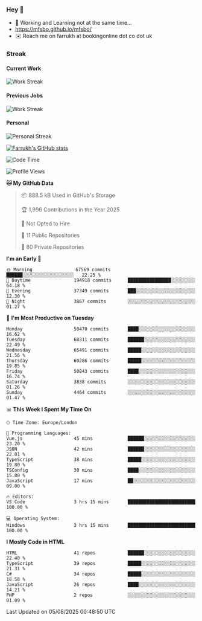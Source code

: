 ### Hey 👋

- 🏃 Working and Learning not at the same time...
- https://mfsbo.github.io/mfsbo/
- ✉️ Reach me on farrukh at bookingonline dot co dot uk

### Streak
#### Current Work
![Work Streak](https://streak-stats.demolab.com/?user=mfsbo)
#### Previous Jobs
![Work Streak](https://streak-stats.demolab.com/?user=farrukhcw)
#### Personal
![Personal Streak](https://streak-stats.demolab.com/?user=farrukhsubhani)

[![Farrukh's GitHub stats](https://github-readme-stats.vercel.app/api?username=mfsbo&hide=stars&count_private=true)](https://github.com/mfsbo/)

<!--START_SECTION:waka-->
![Code Time](http://img.shields.io/badge/Code%20Time-984%20hrs%2017%20mins-blue)

![Profile Views](http://img.shields.io/badge/Profile%20Views-0-blue)

**🐱 My GitHub Data** 

> 📦 888.5 kB Used in GitHub's Storage 
 > 
> 🏆 1,996 Contributions in the Year 2025
 > 
> 🚫 Not Opted to Hire
 > 
> 📜 11 Public Repositories 
 > 
> 🔑 80 Private Repositories 
 > 
**I'm an Early 🐤** 

```text
🌞 Morning                67569 commits       ██████░░░░░░░░░░░░░░░░░░░   22.25 % 
🌆 Daytime                194918 commits      ████████████████░░░░░░░░░   64.18 % 
🌃 Evening                37349 commits       ███░░░░░░░░░░░░░░░░░░░░░░   12.30 % 
🌙 Night                  3867 commits        ░░░░░░░░░░░░░░░░░░░░░░░░░   01.27 % 
```
📅 **I'm Most Productive on Tuesday** 

```text
Monday                   50470 commits       ████░░░░░░░░░░░░░░░░░░░░░   16.62 % 
Tuesday                  68311 commits       ██████░░░░░░░░░░░░░░░░░░░   22.49 % 
Wednesday                65491 commits       █████░░░░░░░░░░░░░░░░░░░░   21.56 % 
Thursday                 60286 commits       █████░░░░░░░░░░░░░░░░░░░░   19.85 % 
Friday                   50843 commits       ████░░░░░░░░░░░░░░░░░░░░░   16.74 % 
Saturday                 3838 commits        ░░░░░░░░░░░░░░░░░░░░░░░░░   01.26 % 
Sunday                   4464 commits        ░░░░░░░░░░░░░░░░░░░░░░░░░   01.47 % 
```


📊 **This Week I Spent My Time On** 

```text
🕑︎ Time Zone: Europe/London

💬 Programming Languages: 
Vue.js                   45 mins             ██████░░░░░░░░░░░░░░░░░░░   23.20 % 
JSON                     42 mins             ██████░░░░░░░░░░░░░░░░░░░   22.01 % 
TypeScript               38 mins             █████░░░░░░░░░░░░░░░░░░░░   19.80 % 
TSConfig                 30 mins             ████░░░░░░░░░░░░░░░░░░░░░   15.80 % 
JavaScript               17 mins             ██░░░░░░░░░░░░░░░░░░░░░░░   09.00 % 

🔥 Editors: 
VS Code                  3 hrs 15 mins       █████████████████████████   100.00 % 

💻 Operating System: 
Windows                  3 hrs 15 mins       █████████████████████████   100.00 % 
```

**I Mostly Code in HTML** 

```text
HTML                     41 repos            ██████░░░░░░░░░░░░░░░░░░░   22.40 % 
TypeScript               39 repos            █████░░░░░░░░░░░░░░░░░░░░   21.31 % 
C#                       34 repos            █████░░░░░░░░░░░░░░░░░░░░   18.58 % 
JavaScript               26 repos            ████░░░░░░░░░░░░░░░░░░░░░   14.21 % 
PHP                      2 repos             ░░░░░░░░░░░░░░░░░░░░░░░░░   01.09 % 
```




 Last Updated on 05/08/2025 00:48:50 UTC
<!--END_SECTION:waka-->
<!--
**mfsbo/mfsbo** is a ✨ _special_ ✨ repository because its `README.md` (this file) appears on your GitHub profile.

Here are some ideas to get you started:

- 🔭 I’m currently working on ...
- 🌱 I’m currently learning ...
- 👯 I’m looking to collaborate on ...
- 🤔 I’m looking for help with ...
- 💬 Ask me about ...
- 📫 How to reach me: ...
- 😄 Pronouns: ...
- ⚡ Fun fact: ...
-->
